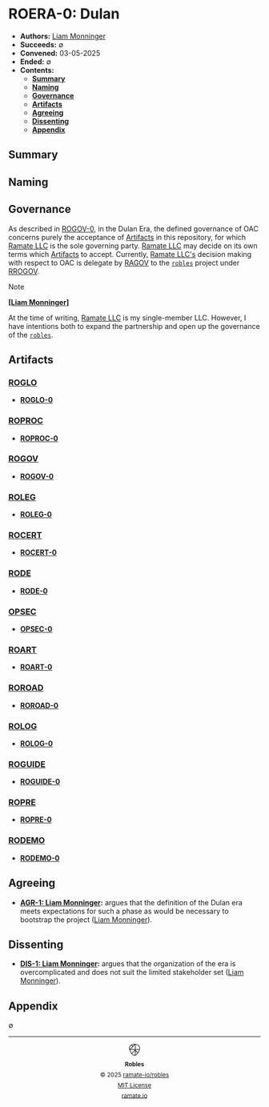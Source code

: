 # ROERA-0: Dulan
- **Authors:** [Liam Monninger](mailto:liam@ramate.io)
- **Succeeds:** $\emptyset$
- **Convened:** 03-05-2025
- **Ended:** $\emptyset$
- **Contents:**
  - **[Summary](#summary)**
  - **[Naming](#naming)**
  - **[Governance](#governance)**
  - **[Artifacts](#artifacts)**
  - **[Agreeing](#agreeing)**
  - **[Dissenting](#dissenting)**
  - **[Appendix](#appendix)**

## Summary

## Naming

## Governance
As described in [ROGOV-0](../../rogov/roera-000-000-000-dulan/rogov-000-000-000/README.md), in the Dulan Era, the defined governance of OAC concerns purely the acceptance of [Artifacts](../../roglo/roera-000-000-000-dulan/roglo-000-000-000-artifact/README.md) in this repository, for which [Ramate LLC](https://www.ramate.io) is the sole governing party. [Ramate LLC](https://www.ramate.io) may decide on its own terms which [Artifacts](../../roglo/roera-000-000-000-dulan/roglo-000-000-000-artifact/README.md) to accept. Currently, [Ramate LLC's](https://www.ramate.io) decision making with respect to OAC is delegate by [RAGOV](https://github.com/ramate-io/ramate/tree/main/ragov) to the [`robles`](https://github.com/ramate-io/robles) project under [RROGOV](https://github.com/ramate-io/robles/tree/main/rrogov).

> [!NOTE]
>
> **[[Liam Monninger]](mailto:liam@ramate.io)**
>
> At the time of writing, [Ramate LLC](https://www.ramate.io) is my single-member LLC. However, I have intentions both to expand the partnership and open up the governance of the [`robles`](https://github.com/ramate-io/robles).

## Artifacts

### [ROGLO](../../roglo/roera-000-000-000-dulan/README.md)
- **[ROGLO-0](../../roglo/roera-000-000-000-dulan/roglo-000-000-000/README.md)**

### [ROPROC](../../roproc/roera-000-000-000-dulan/README.md)
- **[ROPROC-0](../../roproc/roera-000-000-000-dulan/roproc-000-000-000/README.md)**

### [ROGOV](../../rogov/roera-000-000-000-dulan/README.md)
- **[ROGOV-0](../../rogov/roera-000-000-000-dulan/rogov-000-000-000/README.md)**

### [ROLEG](../../roleg/roera-000-000-000-dulan/README.md)
- **[ROLEG-0](../../roleg/roera-000-000-000-dulan/roleg-000-000-000/README.md)**

### [ROCERT](../../rocert/roera-000-000-000-dulan/README.md)
- **[ROCERT-0](../../rocert/roera-000-000-000-dulan/rocert-000-000-000/README.md)**

### [RODE](../../rode/roera-000-000-000-dulan/README.md)
- **[RODE-0](../../rode/roera-000-000-000-dulan/rode-000-000-000/README.md)**

### [OPSEC](../../rospec/roera-000-000-000-dulan/README.md)
- **[OPSEC-0](../../rospec/roera-000-000-000-dulan/rospec-000-000-000/README.md)**

### [ROART](../../roart/roera-000-000-000-dulan/README.md)
- **[ROART-0](../../roart/roera-000-000-000-dulan/roart-000-000-000/README.md)**

### [ROROAD](../../roroad/roera-000-000-000-dulan/README.md)
- **[ROROAD-0](../../roroad/roera-000-000-000-dulan/roroad-000-000-000/README.md)**

### [ROLOG](../../rolog/roera-000-000-000-dulan/README.md)
- **[ROLOG-0](../../rolog/roera-000-000-000-dulan/rolog-000-000-000/README.md)**

### [ROGUIDE](../../roguide/roera-000-000-000-dulan/README.md)
- **[ROGUIDE-0](../../roguide/roera-000-000-000-dulan/roguide-000-000-000/README.md)**

### [ROPRE](../../ropre/roera-000-000-000-dulan/README.md)
- **[ROPRE-0](../../ropre/roera-000-000-000-dulan/ropre-000-000-000/README.md)**

### [RODEMO](../../rodemo/roera-000-000-000-dulan/README.md)
- **[RODEMO-0](../../rodemo/roera-000-000-000-dulan/rodemo-000-000-000/README.md)**

## Agreeing
- **[AGR-1: Liam Monninger](./agreeing/agr-001-liam-monninger/README.md):** argues that the definition of the Dulan era meets expectations for such a phase as would be necessary to bootstrap the project ([Liam Monninger](mailto:liam@ramate.io)).

## Dissenting
- **[DIS-1: Liam Monninger](./dissenting/dis-001-liam-monninger/README.md):** argues that the organization of the era is overcomplicated and does not suit the limited stakeholder set ([Liam Monninger](mailto:liam@ramate.io)).

## Appendix
$\emptyset$

<!--ROBLES FOOTER: DO NOT REMOVE THIS LINE-->
---

<div align="center">
  <picture>
    <source srcset="./assets/robles-inverted-transparent.png" media="(prefers-color-scheme: dark)">
    <img height="24" src="./assets/robles-transparent.png" alt="Robles"/>
  </picture>
  <br/>
  <sub>
    <b>Robles</b>
    <br/>
    &copy; 2025 <a href="https://github.com/ramate-io/robles">ramate-io/robles</a>
    <br/>
    <a href="https://github.com/ramate-io/robles/blob/main/LICENSE">MIT License</a>
    <br/>
    <a href="https://www.ramate.io">ramate.io</a>
  </sub>
</div>
